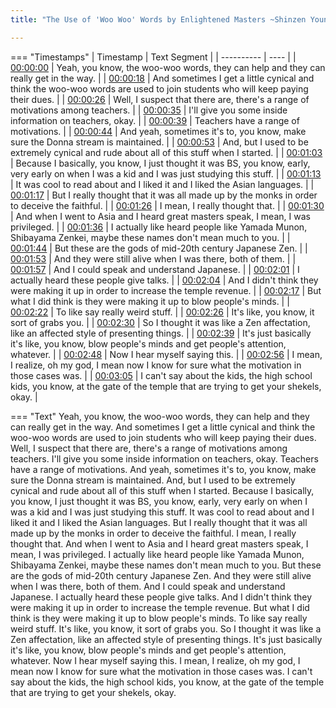 ```yaml
---
title: "The Use of 'Woo Woo' Words by Enlightened Masters ~Shinzen Young"

---
```

=== "Timestamps"
    | Timestamp | Text Segment |
    | ---------- | ----  |
    | [00:00:00](https://www.youtube.com/watch?v=jKT0zhN1em8&t=0) |  Yeah, you know, the woo-woo words, they can help and they can really get in the way. |
    | [00:00:18](https://www.youtube.com/watch?v=jKT0zhN1em8&t=18) |  And sometimes I get a little cynical and think the woo-woo words are used to join students who will keep paying their dues. |
    | [00:00:26](https://www.youtube.com/watch?v=jKT0zhN1em8&t=26) |  Well, I suspect that there are, there's a range of motivations among teachers. |
    | [00:00:35](https://www.youtube.com/watch?v=jKT0zhN1em8&t=35) |  I'll give you some inside information on teachers, okay. |
    | [00:00:39](https://www.youtube.com/watch?v=jKT0zhN1em8&t=39) |  Teachers have a range of motivations. |
    | [00:00:44](https://www.youtube.com/watch?v=jKT0zhN1em8&t=44) |  And yeah, sometimes it's to, you know, make sure the Donna stream is maintained. |
    | [00:00:53](https://www.youtube.com/watch?v=jKT0zhN1em8&t=53) |  And, but I used to be extremely cynical and rude about all of this stuff when I started. |
    | [00:01:03](https://www.youtube.com/watch?v=jKT0zhN1em8&t=63) |  Because I basically, you know, I just thought it was BS, you know, early, very early on when I was a kid and I was just studying this stuff. |
    | [00:01:13](https://www.youtube.com/watch?v=jKT0zhN1em8&t=73) |  It was cool to read about and I liked it and I liked the Asian languages. |
    | [00:01:17](https://www.youtube.com/watch?v=jKT0zhN1em8&t=77) |  But I really thought that it was all made up by the monks in order to deceive the faithful. |
    | [00:01:26](https://www.youtube.com/watch?v=jKT0zhN1em8&t=86) |  I mean, I really thought that. |
    | [00:01:30](https://www.youtube.com/watch?v=jKT0zhN1em8&t=90) |  And when I went to Asia and I heard great masters speak, I mean, I was privileged. |
    | [00:01:36](https://www.youtube.com/watch?v=jKT0zhN1em8&t=96) |  I actually like heard people like Yamada Munon, Shibayama Zenkei, maybe these names don't mean much to you. |
    | [00:01:44](https://www.youtube.com/watch?v=jKT0zhN1em8&t=104) |  But these are the gods of mid-20th century Japanese Zen. |
    | [00:01:53](https://www.youtube.com/watch?v=jKT0zhN1em8&t=113) |  And they were still alive when I was there, both of them. |
    | [00:01:57](https://www.youtube.com/watch?v=jKT0zhN1em8&t=117) |  And I could speak and understand Japanese. |
    | [00:02:01](https://www.youtube.com/watch?v=jKT0zhN1em8&t=121) |  I actually heard these people give talks. |
    | [00:02:04](https://www.youtube.com/watch?v=jKT0zhN1em8&t=124) |  And I didn't think they were making it up in order to increase the temple revenue. |
    | [00:02:17](https://www.youtube.com/watch?v=jKT0zhN1em8&t=137) |  But what I did think is they were making it up to blow people's minds. |
    | [00:02:22](https://www.youtube.com/watch?v=jKT0zhN1em8&t=142) |  To like say really weird stuff. |
    | [00:02:26](https://www.youtube.com/watch?v=jKT0zhN1em8&t=146) |  It's like, you know, it sort of grabs you. |
    | [00:02:30](https://www.youtube.com/watch?v=jKT0zhN1em8&t=150) |  So I thought it was like a Zen affectation, like an affected style of presenting things. |
    | [00:02:39](https://www.youtube.com/watch?v=jKT0zhN1em8&t=159) |  It's just basically it's like, you know, blow people's minds and get people's attention, whatever. |
    | [00:02:48](https://www.youtube.com/watch?v=jKT0zhN1em8&t=168) |  Now I hear myself saying this. |
    | [00:02:56](https://www.youtube.com/watch?v=jKT0zhN1em8&t=176) |  I mean, I realize, oh my god, I mean now I know for sure what the motivation in those cases was. |
    | [00:03:05](https://www.youtube.com/watch?v=jKT0zhN1em8&t=185) |  I can't say about the kids, the high school kids, you know, at the gate of the temple that are trying to get your shekels, okay. |

=== "Text"
     Yeah, you know, the woo-woo words, they can help and they can really get in the way. And sometimes I get a little cynical and think the woo-woo words are used to join students who will keep paying their dues. Well, I suspect that there are, there's a range of motivations among teachers. I'll give you some inside information on teachers, okay. Teachers have a range of motivations. And yeah, sometimes it's to, you know, make sure the Donna stream is maintained. And, but I used to be extremely cynical and rude about all of this stuff when I started. Because I basically, you know, I just thought it was BS, you know, early, very early on when I was a kid and I was just studying this stuff. It was cool to read about and I liked it and I liked the Asian languages. But I really thought that it was all made up by the monks in order to deceive the faithful. I mean, I really thought that. And when I went to Asia and I heard great masters speak, I mean, I was privileged. I actually like heard people like Yamada Munon, Shibayama Zenkei, maybe these names don't mean much to you. But these are the gods of mid-20th century Japanese Zen. And they were still alive when I was there, both of them. And I could speak and understand Japanese. I actually heard these people give talks. And I didn't think they were making it up in order to increase the temple revenue. But what I did think is they were making it up to blow people's minds. To like say really weird stuff. It's like, you know, it sort of grabs you. So I thought it was like a Zen affectation, like an affected style of presenting things. It's just basically it's like, you know, blow people's minds and get people's attention, whatever. Now I hear myself saying this. I mean, I realize, oh my god, I mean now I know for sure what the motivation in those cases was. I can't say about the kids, the high school kids, you know, at the gate of the temple that are trying to get your shekels, okay.